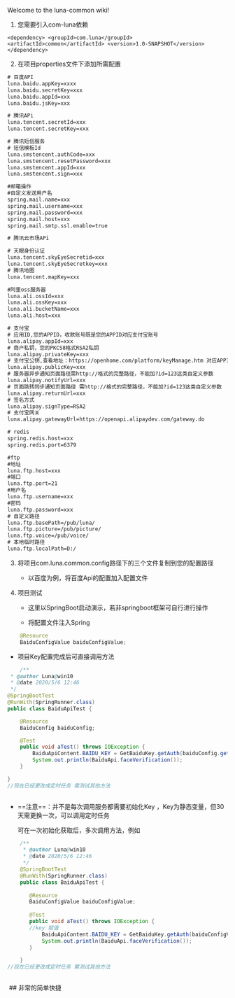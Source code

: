 Welcome to the luna-common wiki!

 1. 您需要引入com-luna依赖

`<dependency>
    <groupId>com.luna</groupId>
    <artifactId>common</artifactId>
    <version>1.0-SNAPSHOT</version>
</dependency>` 

 2. 在项目properties文件下添加所需配置

  ```xml
# 百度API
luna.baidu.appKey=xxxx
luna.baidu.secretKey=xxx
luna.baidu.appId=xxx
luna.baidu.jsKey=xxx

# 腾讯APi
luna.tencent.secretId=xxx
luna.tencent.secretKey=xxx

# 腾讯短信服务
# 短信模板Id
luna.smstencent.authCode=xxx
luna.smstencent.resetPassword=xxx
luna.smstencent.appId=xxx
luna.smstencent.sign=xxx

#邮箱操作
#自定义发送用户名
spring.mail.name=xxx
spring.mail.username=xxx
spring.mail.password=xxx
spring.mail.host=xxx
spring.mail.smtp.ssl.enable=true

# 腾讯云市场APi

# 天眼身份认证
luna.tencent.skyEyeSecretid=xxx
luna.tencent.skyEyeSecretkey=xxx
# 腾讯地图
luna.tencent.mapKey=xxx

#阿里oss服务器
luna.ali.ossId=xxx
luna.ali.ossKey=xxx
luna.ali.bucketName=xxx
luna.ali.host=xxx

# 支付宝
# 应用ID,您的APPID，收款账号既是您的APPID对应支付宝账号
luna.alipay.appId=xxx
# 商户私钥，您的PKCS8格式RSA2私钥
luna.alipay.privateKey=xxx
# 支付宝公钥,查看地址：https://openhome.com/platform/keyManage.htm 对应APPID下的支付宝公钥。
luna.alipay.publicKey=xxx
# 服务器异步通知页面路径需http://格式的完整路径，不能加?id=123这类自定义参数
luna.alipay.notifyUrl=xxx
# 页面跳转同步通知页面路径 需http://格式的完整路径，不能加?id=123这类自定义参数
luna.alipay.returnUrl=xxx
# 签名方式
luna.alipay.signType=RSA2
# 支付宝网关
luna.alipay.gatewayUrl=https://openapi.alipaydev.com/gateway.do

# redis
spring.redis.host=xxx
spring.redis.port=6379

#ftp
#地址
luna.ftp.host=xxx
#端口
luna.ftp.port=21
#用户名
luna.ftp.username=xxx
#密码
luna.ftp.password=xxx
# 自定义路径
luna.ftp.basePath=/pub/luna/
luna.ftp.picture=/pub/picture/
luna.ftp.voice=/pub/voice/
# 本地临时路径
luna.ftp.localPath=D:/

  ```

  

3. 将项目com.luna.common.config路径下的三个文件复制到您的配置路径

   - 以百度为例，将百度Api的配置加入配置文件

4. 项目测试

   - 这里以SpringBoot启动演示，若非springboot框架可自行进行操作

   - 将配置文件注入Spring

 ```java
     @Resource
     BaiduConfigValue baiduConfigValue;
 ```

   - 项目Key配置完成后可直接调用方法

```java
    /**
 * @author Luna@win10
 * @date 2020/5/6 12:46
 */
@SpringBootTest
@RunWith(SpringRunner.class)
public class BaiduApiTest {

	@Resource
	BaiduConfig baiduConfig;

	@Test
	public void aTest() throws IOException {
		BaiduApiContent.BAIDU_KEY = GetBaiduKey.getAuth(baiduConfig.getAppKey(), baiduConfig.getSecretKey());
		System.out.println(BaiduApi.faceVerification());
	}

}
//现在已经更改成定时任务 需测试其他方法
     
```

   - ==注意==：并不是每次调用服务都需要初始化Key ，Key为静态变量，但30天需更换一次，可以调用定时任务

     可在一次初始化获取后，多次调用方法，例如

 ```java
     /**
      * @author Luna@win10
      * @date 2020/5/6 12:46
      */
     @SpringBootTest
     @RunWith(SpringRunner.class)
     public class BaiduApiTest {
     
     	@Resource
     	BaiduConfigValue baiduConfigValue;
     
     	@Test
     	public void aTest() throws IOException {
     	//key 赋值
     		BaiduApiContent.BAIDU_KEY = GetBaiduKey.getAuth(baiduConfigValue.getAppKey(), baiduConfigValue.getSecretKey());
     		System.out.println(BaiduApi.faceVerification());
     	}
     	
     }
//现在已经更改成定时任务 需测试其他方法
     
 ```

​     ## 非常的简单快捷

